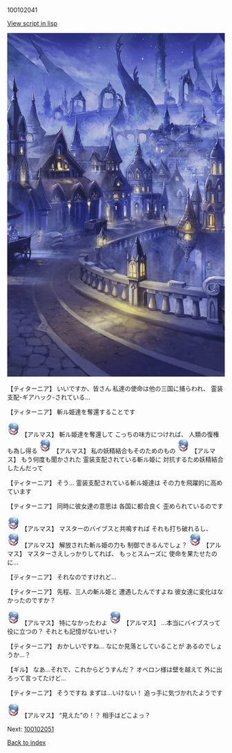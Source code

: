 100102041

[View script in lisp](../scripts/100102041.txt)

![101_city_night3.png](../images/backgrounds/101_city_night3.png)

【ティターニア】
いいですか、皆さん
私達の使命は他の三国に捕らわれ、
霊装支配-ギアハック-されている…

【ティターニア】
斬ル姫達を奪還することです

<img src="../images/units/3103811.png" alt="3103811.png" height="34"/>
【アルマス】
斬ル姫達を奪還して
こっちの味方につければ、
人類の復権も為し得る

<img src="../images/units/3103811.png" alt="3103811.png" height="34"/>
【アルマス】
私の妖精結合もそのためのもの

<img src="../images/units/3103811.png" alt="3103811.png" height="34"/>
【アルマス】
もう何度も聞かされた
霊装支配されている斬ル姫に
対抗するため妖精結合したんだって

【ティターニア】
そう…
霊装支配されている斬ル姫達は
その力を飛躍的に高めています

【ティターニア】
同時に彼女達の意思は
各国に都合良く
歪められているのです

<img src="../images/units/3103811.png" alt="3103811.png" height="34"/>
【アルマス】
マスターのバイブスと共鳴すれば
それも打ち破れるし、

<img src="../images/units/3103811.png" alt="3103811.png" height="34"/>
【アルマス】
解放された斬ル姫の力も
制御できるんでしょ？

<img src="../images/units/3103811.png" alt="3103811.png" height="34"/>
【アルマス】
マスターさえしっかりしてれば、
もっとスムーズに
使命を果たせたのに…

【ティターニア】
それなのですけれど…

【ティターニア】
先程、三人の斬ル姫と
遭遇したんですよね
彼女達に変化はなかったのですか？

<img src="../images/units/3103811.png" alt="3103811.png" height="34"/>
【アルマス】
特になかったわよ

<img src="../images/units/3103811.png" alt="3103811.png" height="34"/>
【アルマス】
…本当にバイブスって役に立つの？
それとも記憶がないせい？

【ティターニア】
おかしいですね…
なにか見落としていることが
あるのでしょうか…？

【ギル】
なあ…それで、これからどうすんだ？
オベロン様は壁を越えて
外に出ろって言ってたけど…

【ティターニア】
そうですね
まずは…いけない！
追っ手に気づかれたようです

<img src="../images/units/3103811.png" alt="3103811.png" height="34"/>
【アルマス】
“見えた”の！？
相手はどこよっ？


Next: [100102051](100102051.md)

[Back to index](index.md)
